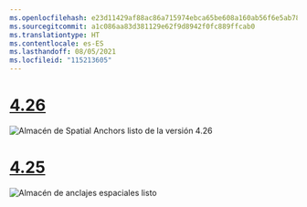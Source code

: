 ```yaml
---
ms.openlocfilehash: e23d11429af88ac86a715974ebca65be608a160ab56f6e5ab78e5eacaefed19c
ms.sourcegitcommit: a1c086aa83d381129e62f9d8942f0fc889ffcab0
ms.translationtype: HT
ms.contentlocale: es-ES
ms.lasthandoff: 08/05/2021
ms.locfileid: "115213605"
---
```

# <a name="426"></a>[4.26](#tab/426)

![Almacén de Spatial Anchors listo de la versión 4.26](../images/local-spatial-anchors-img-01.png)

# <a name="425"></a>[4.25](#tab/425)

![Almacén de anclajes espaciales listo](../images/unreal-spatialanchors-store-ready.PNG)
